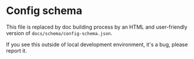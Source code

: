 # Config schema

This file is replaced by doc building process by an HTML and user-friendly version of `docs/schema/config-schema.json`. 

If you see this outside of local development environment, it's a bug, please report it.